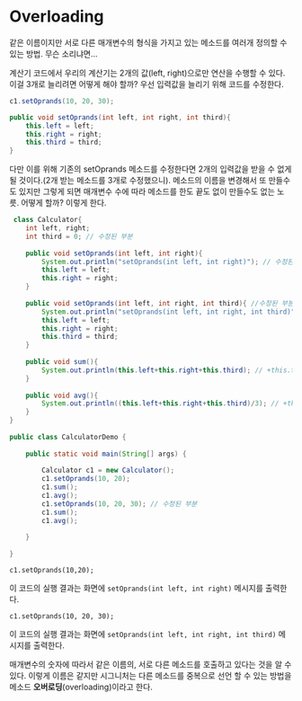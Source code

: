 # Overloading
같은 이름이지만 서로 다른 매개변수의 형식을 가지고 있는 메소드를 여러개 정의할 수 있는 방법. 무슨 소리냐면...   


계산기 코드에서 우리의 계산기는 2개의 값(left, right)으로만 연산을 수행할 수 있다. 이걸 3개로 늘리려면 어떻게 해야 할까? 우선 입력값을 늘리기 위해 코드를 수정한다.
```java
c1.setOprands(10, 20, 30);
```
```java
public void setOprands(int left, int right, int third){
    this.left = left;
    this.right = right;
    this.third = third;
}
``` 
다만 이를 위해 기존의 setOprands 메소드를 수정한다면 2개의 입력값을 받을 수 없게 될 것이다.(2개 받는 메소드를 3개로 수정했으니). 메소드의 이름을 변경해서 또 만들수도 있지만 그렇게 되면 
매개변수 수에 따라 메소드를 한도 끝도 없이 만들수도 없는 노릇. 어떻게 할까? 이렇게 한다.
```java
 class Calculator{
    int left, right;
    int third = 0; // 수정된 부분
      
    public void setOprands(int left, int right){
        System.out.println("setOprands(int left, int right)"); // 수정된 부분
        this.left = left;
        this.right = right;
    }
     
    public void setOprands(int left, int right, int third){ //수정된 부분
        System.out.println("setOprands(int left, int right, int third)");
        this.left = left;
        this.right = right;
        this.third = third;
    }
     
    public void sum(){
        System.out.println(this.left+this.right+this.third); // +this.third
    }
      
    public void avg(){
        System.out.println((this.left+this.right+this.third)/3); // +this.third
    }
}
  
public class CalculatorDemo {
      
    public static void main(String[] args) {
          
        Calculator c1 = new Calculator();
        c1.setOprands(10, 20);
        c1.sum();       
        c1.avg();
        c1.setOprands(10, 20, 30); // 수정된 부분
        c1.sum();       
        c1.avg();
         
    }
  
}
```
```
c1.setOprands(10,20);
```
이 코드의 실행 결과는 화면에 `setOprands(int left, int right)` 메시지를 출력한다. 
```
c1.setOprands(10, 20, 30);
```
이 코드의 실행 결과는 화면에 `setOprands(int left, int right, int third)` 메시지를 출력한다. 


매개변수의 숫자에 따라서 같은 이름의, 서로 다른 메소드를 호출하고 있다는 것을 알 수 있다. 
이렇게 이름은 같지만 시그니처는 다른 메소드를 중복으로 선언 할 수 있는 방법을 메소드 **오버로딩**(overloading)이라고 한다.
